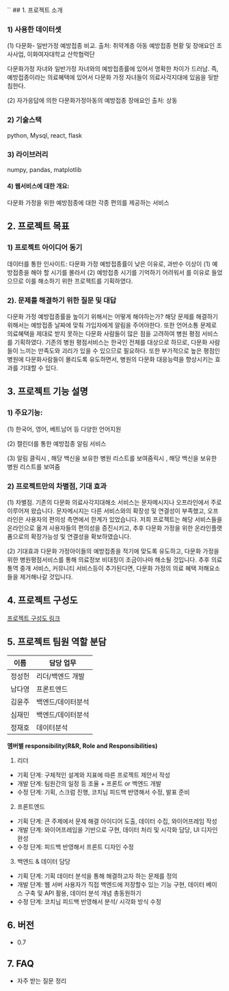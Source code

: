 `` ## 1. 프로젝트 소개

### 1) 사용한 데이터셋

  (1) 다문화- 일반가정 예방접종 비교. 
  출처: 취약계층 아동 예방접종 현황 및 장애요인 조사사업,  이화여자대학교  산학협력단

  다문화가정 자녀와 일반가정 자녀와의 예방접종률에 있어서 명확한 차이가 드러남.
  즉, 예방접종이라는 의료혜택에 있어서 다문화 가정 자녀들이 의료사각지대에 있음을 뒷받침한다.

  (2) 자가응답에 의한 다문화가정아동의 예방접종 장애요인
  출처: 상동


### 2) 기술스택 
  python, Mysql, react, flask 

### 3) 라이브러리 
  numpy, pandas, matplotlib 


#### 4) 웹서비스에 대한 개요:
  다문화 가정을 위한 예방점종에 대한 각종 편의를 제공하는 서비스 




## 2. 프로젝트 목표

### 1) 프로젝트 아이디어 동기
  데이터를 통한 인사이트:
  다문화 가정 예방접종률이 낮은 이유로,  과반수 이상이
  (1) 예방접종을 해야 할 시기를 몰라서 
  (2) 예방접종 시기를 기억하기 어려워서
  를 이유로 들었으므로 이를 해소하기 위한 프로젝트를 기획하였다.

### 2). 문제를 해결하기 위한  질문 및 대답
  다문화 가정 예방접종률을 높이기 위해서는 어떻게 해야하는가?
  해당 문제를 해결하기 위해서는 예방접종 날짜에 맞춰 가입자에게 알림을 주어야한다.
  또한 언어소통 문제로 의료혜택을 제대로 받지 못하는 다문화 사람들이 많은 점을 고려하여
  병원 평점 서비스를 기획하였다.
  기존의 병원 평점서비스는 한국인 전체를 대상으로 하므로, 다문화 사람들이 느끼는 만족도와 괴리가 있을 수 있으므로 필요하다.
  또한 부가적으로 높은 평점인 병원에 다문화사람들이 몰리도록 유도하면서, 병원의 다문화 대응능력을 향상시키는 효과를 기대할 수 있다.



## 3. 프로젝트 기능 설명

### 1) 주요기능:

  (1) 한국어, 영어, 베트남어 등 다양한 언어지원

  (2) 캘린더를 통한 예방접종 알림 서비스

  (3) 알림 클릭시 , 해당 백신을 보유한 병원 리스트를 보여줌릭시 , 해당 백신을 보유한 병원 리스트를 보여줌


### 2) 프로젝트만의 차별점, 기대 효과

  (1) 차별점.
    기존의 다문화 의료사각지대해소 서비스는 문자메시지나 오프라인에서 주로 이루어져 왔습니다.
    문자메시지는 다른 서비스와의 확장성 및 연결성이 부족했고, 오프라인은 사용자의 편의성 측면에서 한계가 있었습니다.
    저희 프로젝트는  해당 서비스들을 온라인으로 옮겨 사용자들의 편의성을 증진시키고,
    추후 다문화 가정을 위한 온라인플랫폼으로의 확장가능성 및 연결성을 확보하였습니다.


  (2) 기대효과
    다문화 가정아이들의 예방접종을 적기에 맞도록 유도하고,
    다문화 가정을 위한 병원평점서비스를 통해 의료정보 비대칭이 조금이나마 해소될 것입니다.
    추후 의료 통역 중개 서비스, 커뮤니티 서비스등이 추가된다면, 다문화 가정의 의료 혜택 저해요소들을 제거해나갈 것입니다.


## 4. 프로젝트 구성도
[프로젝트 구성도 링크](https://ovenapp.io/view/aUfENOzE0qnnn0G8vwqDNidx4j5kiEM0/Johv1)

## 5. 프로젝트 팀원 역할 분담




| 이름 | 담당 업무 |
| ------ | ------ |
|정성헌 | 리더/백엔드 개발 |
|남다영 | 프론트엔드 |
|김윤주 | 백엔드/데이터분석 |
|심재민 | 백엔드/데이터분석 |
|정재호 | 데이터분석 |



**멤버별 responsibility(R&R, Role and Responsibilities)**

1. 리더 

- 기획 단계: 구체적인 설계와 지표에 따른 프로젝트 제안서 작성
- 개발 단계: 팀원간의 일정 등 조율 + 프론트 or 백엔드 개발
- 수정 단계: 기획, 스크럼 진행, 코치님 피드백 반영해서 수정, 발표 준비

2. 프론트엔드 

- 기획 단계: 큰 주제에서 문제 해결 아이디어 도출, 데이터 수집, 와이어프레임 작성
- 개발 단계: 와이어프레임을 기반으로 구현, 데이터 처리 및 시각화 담당, UI 디자인 완성
- 수정 단계: 피드백 반영해서 프론트 디자인 수정

 3. 백엔드 & 데이터 담당  

- 기획 단계: 기획 데이터 분석을 통해 해결하고자 하는 문제를 정의
- 개발 단계: 웹 서버 사용자가 직접 백엔드에 저장할수 있는 기능 구현, 데이터 베이스 구축 및 API 활용, 데이터 분석 개념 총동원하기
- 수정 단계: 코치님 피드백 반영해서 분석/ 시각화 방식 수정

## 6. 버전
  - 0.7


## 7. FAQ
  - 자주 받는 질문 정리
